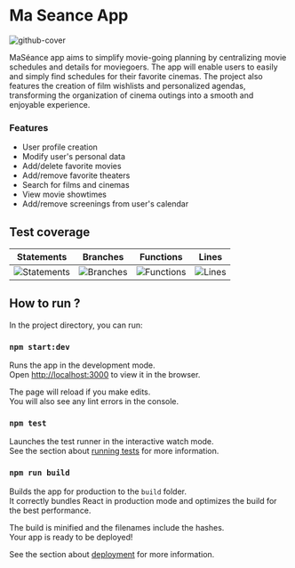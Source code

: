 # Ma Seance App

![github-cover](https://github.com/ClaraCharriau/ma-seance-app/assets/101406252/5a34bc14-f1c9-431f-9b88-abb2521ceb30)

MaSéance app aims to simplify movie-going planning by centralizing movie schedules and details for moviegoers. The app will enable users to easily and simply find schedules for their favorite cinemas. The project also features the creation of film wishlists and personalized agendas, transforming the organization of cinema outings into a smooth and enjoyable experience. 

### Features

- User profile creation
- Modify user's personal data
- Add/delete favorite movies
- Add/remove favorite theaters
- Search for films and cinemas
- View movie showtimes
- Add/remove screenings from user's calendar

## Test coverage

| Statements                  | Branches                | Functions                 | Lines             |
| --------------------------- | ----------------------- | ------------------------- | ----------------- |
| ![Statements](https://img.shields.io/badge/statements-96.73%25-brightgreen.svg?style=flat) | ![Branches](https://img.shields.io/badge/branches-87.95%25-yellow.svg?style=flat) | ![Functions](https://img.shields.io/badge/functions-95.76%25-brightgreen.svg?style=flat) | ![Lines](https://img.shields.io/badge/lines-96.68%25-brightgreen.svg?style=flat) |

## How to run ?

In the project directory, you can run:

### `npm start:dev`

Runs the app in the development mode.\
Open [http://localhost:3000](http://localhost:3000) to view it in the browser.

The page will reload if you make edits.\
You will also see any lint errors in the console.

### `npm test`

Launches the test runner in the interactive watch mode.\
See the section about [running tests](https://facebook.github.io/create-react-app/docs/running-tests) for more information.

### `npm run build`

Builds the app for production to the `build` folder.\
It correctly bundles React in production mode and optimizes the build for the best performance.

The build is minified and the filenames include the hashes.\
Your app is ready to be deployed!

See the section about [deployment](https://facebook.github.io/create-react-app/docs/deployment) for more information.

